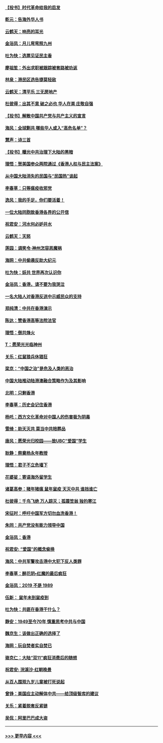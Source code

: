 #### [【投书】时代革命给我的启发](../pages/nsc993/n11684287.md?t=11280411) 
#### [乾元：告海外华人书](../pages/nsc993/n11684044.md?t=11280411) 
#### [云鹤天：响亮的耳光](../pages/nsc993/n11684254.md?t=11280411) 
#### [金浴凤：月儿弯弯照九州](../pages/nsc993/n11684231.md?t=11280411) 
#### [吐为快：选票见证民主香](../pages/nsc993/n11684206.md?t=11280411) 
#### [廖祖笙：外出求职被跟踪被套路被劝返](../pages/nsc993/n11683874.md?t=11280411) 
#### [林泉：港民区选告捷莫轻敌](../pages/nsc993/n11683930.md?t=11280411) 
#### [云鹤天：清平乐 三无房地产](../pages/nsc993/n11681521.md?t=11280411) 
#### [杜彼得：出其不意 破之必也 华人在美 庄敬自强](../pages/nsc993/n11679554.md?t=11280411) 
#### [【投书】解散中国共产党与共产主义的宣言](../pages/nsc993/n11679177.md?t=11280411) 
#### [海风：全球剿共 哪些华人或入“高危名单”？](../pages/nsc993/n11678617.md?t=11280411) 
#### [慧声：诗三首](../pages/nsc993/n11678848.md?t=11280411) 
#### [【投书】曝光中共治理下大陆的黑暗](../pages/nsc993/n11678674.md?t=11280411) 
#### [理悟：贺美国参众两院通过《香港人权与民主法案》](../pages/nsc993/n11678104.md?t=11280411) 
#### [从中国大陆消失的民国与“民国热”谈起](../pages/nsc993/n11678075.md?t=11280411) 
#### [李春草：只等瘟疫收邪党](../pages/nsc993/n11677308.md?t=11280411) 
#### [逸风：我的手足，你们要活着！](../pages/nsc993/n11676352.md?t=11280411) 
#### [一位大陆同胞致香港各界的公开信](../pages/nsc993/n11675761.md?t=11280411) 
#### [祝君安：河水何必妒井水](../pages/nsc993/n11675746.md?t=11280411) 
#### [云鹤天：天怒](../pages/nsc993/n11675718.md?t=11280411) 
#### [莲园：调笑令‧神州怎容恶魔祸](../pages/nsc993/n11675648.md?t=11280411) 
#### [海网：中共偷袭反助大纪元](../pages/nsc993/n11673515.md?t=11280411) 
#### [吐为快：妖共 世界再次认识你](../pages/nsc993/n11673506.md?t=11280411) 
#### [金浴凤：香港，请不要为我哭泣](../pages/nsc993/n11673248.md?t=11280411) 
#### [一名大陆人对香港反送中示威民众的支持](../pages/nsc993/n11672615.md?t=11280411) 
#### [郑纯清：中共在香港演示](../pages/nsc993/n11670539.md?t=11280411) 
#### [陈达：赞香港高等法院法官](../pages/nsc993/n11669542.md?t=11280411) 
#### [理悟：倒共烽火](../pages/nsc993/n11668844.md?t=11280411) 
#### [T：愿荣光光临神州](../pages/nsc993/n11668421.md?t=11280411) 
#### [关乐：红鼠狼兵休猖狂](../pages/nsc993/n11668378.md?t=11280411) 
#### [梁京：“中国之治”是危及人类的恶治](../pages/nsc993/n11668328.md?t=11280411) 
#### [中国大陆推动陆港澳融合策略作为及其影响](../pages/nsc993/n11668157.md?t=11280411) 
#### [北明：只剩香港](../pages/nsc993/n11668002.md?t=11280411) 
#### [李春草：历史会记住香港](../pages/nsc993/n11667927.md?t=11280411) 
#### [杨吒：西方文化革命对中国人的伤害极为阴毒](../pages/nsc993/n11664521.md?t=11280411) 
#### [雪绮：助天灭共 莫当中共陪葬品](../pages/nsc993/n11662650.md?t=11280411) 
#### [唐风：愿荣光归校园——致UBC“爱国”学生](../pages/nsc993/n11662194.md?t=11280411) 
#### [耿静：祭奠杨永年教授](../pages/nsc993/n11662514.md?t=11280411) 
#### [理悟：君子不立危墙下](../pages/nsc993/n11662172.md?t=11280411) 
#### [花婆娑：寄语海外留学生](../pages/nsc993/n11662121.md?t=11280411) 
#### [诸葛高参：猪年猪瘟 鼠年鼠疫 天灭中共 谁挡谁亡](../pages/nsc993/n11661980.md?t=11280411) 
#### [杜彼得：千鸟飞绝 万人踪灭；孤蓑笠翁 独钓寒江](../pages/nsc993/n11661170.md?t=11280411) 
#### [宋征时：呼吁中国军方切勿血洗香港！](../pages/nsc993/n11415318.md?t=11280411) 
#### [朱同：共产党没有能力领导中国](../pages/nsc993/n11660421.md?t=11280411) 
#### [金浴凤：香港](../pages/nsc993/n11660419.md?t=11280411) 
#### [祝君安: “爱国”的概念偷换](../pages/nsc993/n11659706.md?t=11280411) 
#### [海风：中共军警攻击港中大犯下反人类罪](../pages/nsc993/n11659632.md?t=11280411) 
#### [李春草：醉花阴•红魔的最后疯狂](../pages/nsc993/n11659287.md?t=11280411) 
#### [金浴凤：2019 不是 1989](../pages/nsc993/n11657663.md?t=11280411) 
#### [伍新： 鼠年未到鼠疫到](../pages/nsc993/n11655098.md?t=11280411) 
#### [吐为快：共匪在香港干什么？](../pages/nsc993/n11654891.md?t=11280411) 
#### [静安：1949至今70年 慎重思考中共与中国](../pages/nsc993/n11651244.md?t=11280411) 
#### [魏京生：该做出正确的选择了](../pages/nsc993/n11653084.md?t=11280411) 
#### [海网：玩自焚者实自焚已](../pages/nsc993/n11652423.md?t=11280411) 
#### [骆克仁：大陆“双11”疯狂消费后的随想](../pages/nsc993/n11652305.md?t=11280411) 
#### [祝君安: 浣溪沙·红朝晚景](../pages/nsc993/n11652258.md?t=11280411) 
#### [从百人围观九岁儿童被打死说起](../pages/nsc993/n11651030.md?t=11280411) 
#### [曾铮：美国应主动解体中共——给顶级智库的建议](../pages/nsc993/n11649888.md?t=11280411) 
#### [关乐：紧着脱套反紧链](../pages/nsc993/n11649069.md?t=11280411) 
#### [吴侃：阿里巴巴成大盗](../pages/nsc993/n11645523.md?t=11280411) 

----
#### [ >>> 更早内容 <<< ](../indexes/nsc993-earlier.md)
